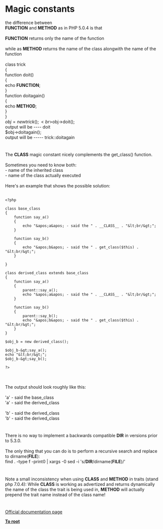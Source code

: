# Magic constants



the difference between <br>__FUNCTION__ and __METHOD__ as in PHP 5.0.4 is that<br><br>__FUNCTION__ returns only the name of the function<br><br>while as __METHOD__ returns the name of the class alongwith the name of the function<br><br>class trick<br>{<br>      function doit()<br>      {<br>                echo __FUNCTION__;<br>      }<br>      function doitagain()<br>      {<br>                echo __METHOD__;<br>      }<br>}<br>$obj=new trick();<br>$obj-&gt;doit();<br>output will be ----  doit<br>$obj-&gt;doitagain();<br>output will be ----- trick::doitagain  

#

The __CLASS__ magic constant nicely complements the get_class() function.<br><br>Sometimes you need to know both:<br>- name of the inherited class<br>- name of the class actually executed<br><br>Here&apos;s an example that shows the possible solution:<br><br>

```
<?php

class base_class
{
    function say_a()
    {
        echo "&apos;a&apos; - said the " . __CLASS__ . "&lt;br/&gt;";
    }

    function say_b()
    {
        echo "&apos;b&apos; - said the " . get_class($this) . "&lt;br/&gt;";
    }

}

class derived_class extends base_class
{
    function say_a()
    {
        parent::say_a();
        echo "&apos;a&apos; - said the " . __CLASS__ . "&lt;br/&gt;";
    }

    function say_b()
    {
        parent::say_b();
        echo "&apos;b&apos; - said the " . get_class($this) . "&lt;br/&gt;";
    }
}

$obj_b = new derived_class();

$obj_b-&gt;say_a();
echo "&lt;br/&gt;";
$obj_b-&gt;say_b();

?>
```
<br><br>The output should look roughly like this:<br><br>&apos;a&apos; - said the base_class<br>&apos;a&apos; - said the derived_class<br><br>&apos;b&apos; - said the derived_class<br>&apos;b&apos; - said the derived_class  

#

There is no way to implement a backwards compatible __DIR__ in versions prior to 5.3.0.<br><br>The only thing that you can do is to perform a recursive search and replace to dirname(__FILE__):<br>find . -type f -print0 | xargs -0 sed -i &apos;s/__DIR__/dirname(__FILE__)/&apos;  

#

Note a small inconsistency when using __CLASS__ and __METHOD__ in traits (stand php 7.0.4): While __CLASS__ is working as advertized and returns dynamically the name of the class the trait is being used in, __METHOD__ will actually prepend the trait name instead of the class name!  

#

[Official documentation page](https://www.php.net/manual/en/language.constants.predefined.php)

**[To root](/README.md)**